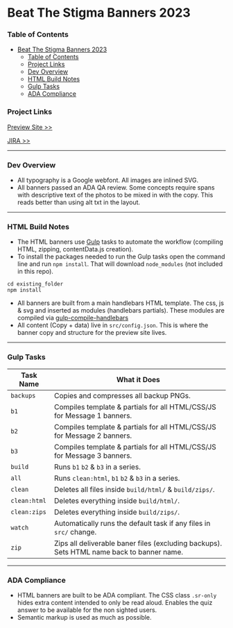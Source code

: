
# Beat The Stigma Banners 2023

### Table of Contents
- [Beat The Stigma Banners 2023](#beat-the-stigma-banners-2023)
    - [Table of Contents](#table-of-contents)
    - [Project Links](#project-links)
    - [Dev Overview](#dev-overview)
    - [HTML Build Notes](#html-build-notes)
    - [Gulp Tasks](#gulp-tasks)
    - [ADA Compliance](#ada-compliance)

### Project Links
[Preview Site >>](https://www.campaign.hogarthww.digital/ctus-nationwide/nationwide-h262982/preview/categories/english/index.html)

[JIRA >>](https://hogarthdigital.atlassian.net/browse/CTUS-658)

---
### Dev Overview
- All typography is a Google webfont. All images are inlined SVG.
- All banners passed an ADA QA review. Some concepts require spans with descriptive text of the photos to be mixed in with the copy. This reads better than using alt txt in the layout.

---
### HTML Build Notes
- The HTML banners use [Gulp](https://gulpjs.com/docs/en/getting-started/quick-start/) tasks to automate the workflow (compiling HTML, zipping, contentData.js creation).
- To install the packages needed to run the Gulp tasks open the command line and run `npm install`. That will download `node_modules` (not included in this repo).

``` cli
cd existing_folder
npm install
```
- All banners are built from a main handlebars HTML template. The css, js & svg and inserted as modules (handlebars partials). These modules are compiled via [gulp-compile-handlebars](https://www.npmjs.com/package/gulp-compile-handlebars)
- All content (Copy + data) live in `src/config.json`. This is where the banner copy and structure for the preview site lives.

---
### Gulp Tasks

Task Name    | What it Does
-------------|-----------
`backups` | Copies and compresses all backup PNGs.
`b1` | Compiles template & partials for all HTML/CSS/JS for Message 1 banners.
`b2` | Compiles template & partials for all HTML/CSS/JS for Message 2 banners.
`b3` | Compiles template & partials for all HTML/CSS/JS for Message 3 banners.
`build` | Runs `b1` `b2` & `b3` in a series.
`all` | Runs `clean:html`, `b1` `b2` & `b3` in a series.
`clean` | Deletes all files inside `build/html/` & `build/zips/`.
`clean:html` | Deletes everything inside `build/html/`.
`clean:zips` | Deletes everything inside  `build/zips/`.
`watch` | Automatically runs the default task if any files in `src/` change.
`zip` | Zips all deliverable baner files (excluding backups). Sets HTML name back to banner name.

---
### ADA Compliance
- HTML banners are built to be ADA compliant. The CSS class `.sr-only` hides extra content intended to only be read aloud. Enables the quiz answer to be available for the non sighted users.
- Semantic markup is used as much as possible.